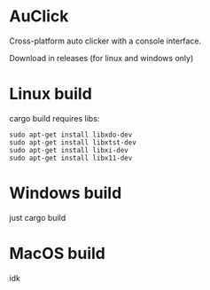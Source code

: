 # AuClick
Cross-platform auto clicker with a console interface.

Download in releases (for linux and windows only)

# Linux build
cargo build requires libs: 
```
sudo apt-get install libxdo-dev
sudo apt-get install libxtst-dev
sudo apt-get install libxi-dev
sudo apt-get install libx11-dev
```

# Windows build
just cargo build

# MacOS build
idk
